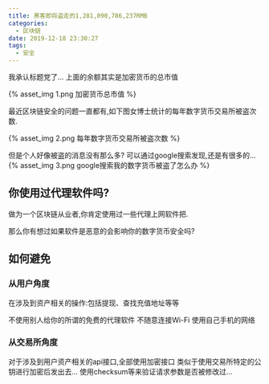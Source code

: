 ```yaml
---
title: 黑客即将盗走的1,281,090,786,237RMB
categories:
  - 区块链
date: 2019-12-18 23:30:27
tags:
  - 安全
---
```


我承认标题党了... 上面的余额其实是加密货币的总市值

{% asset_img 1.png 加密货币总市值 %}

最近区块链安全的问题一直都有,如下图女博士统计的每年数字货币交易所被盗次数.

{% asset_img 2.png 每年数字货币交易所被盗次数 %}

但是个人好像被盗的消息没有那么多?
可以通过google搜索发现,还是有很多的...
{% asset_img  3.png google搜索我的数字货币被盗了怎么办 %}


## 你使用过代理软件吗?

做为一个区块链从业者,你肯定使用过一些代理上网软件把.

那么你有想过如果软件是恶意的会影响你的数字货币安全吗?


## 如何避免

### 从用户角度

在涉及到资产相关的操作:包括提现、查找充值地址等等

不使用别人给你的所谓的免费的代理软件
不随意连接Wi-Fi
使用自己手机的网络

### 从交易所角度

对于涉及到用户资产相关的api接口,全部使用加密接口
类似于使用交易所特定的公钥进行加密后发出去...
使用checksum等来验证请求参数是否被修改过...










